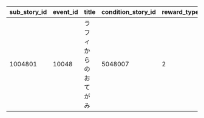 |sub_story_id|event_id|title|condition_story_id|reward_type|reward_id|reward_count|
| --- | --- | --- | --- | --- | --- | --- |
|1004801|10048|ラフィからのおてがみ|5048007|2|60473|1|